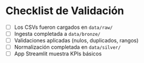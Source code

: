 # Checklist de Validación

- [ ] Los CSVs fueron cargados en `data/raw/`
- [ ] Ingesta completada a `data/bronze/`
- [ ] Validaciones aplicadas (nulos, duplicados, rangos)
- [ ] Normalización completada en `data/silver/`
- [ ] App Streamlit muestra KPIs básicos
